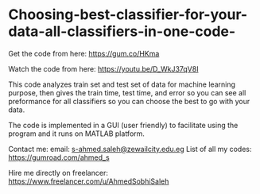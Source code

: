 # Choosing-best-classifier-for-your-data-all-classifiers-in-one-code-
Get the code from here:
https://gum.co/HKma

Watch the code from here:
https://youtu.be/D_WkJ37qV8I

This code analyzes train set and test set of data for machine learning purpose, then gives the train time, test time, and error so you can see all preformance for all classifiers so you can choose the best to go with your data.

The code is implemented in a GUI (user friendly) to facilitate using the program and it runs on MATLAB platform.

Contact me:
email: s-ahmed.saleh@zewailcity.edu.eg
List of all my codes: https://gumroad.com/ahmed_s

Hire me directly on freelancer:
https://www.freelancer.com/u/AhmedSobhiSaleh
